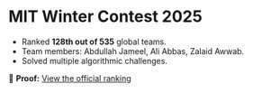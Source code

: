 # MIT Winter Contest 2025
- Ranked **128th out of 535** global teams.
- Team members: Abdullah Jameel, Ali Abbas, Zalaid Awwab.
- Solved multiple algorithmic challenges.

🔗 **Proof:** [View the official ranking](https://example.com/ranking)
